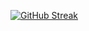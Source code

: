 [![GitHub Streak](http://github-readme-streak-stats.herokuapp.com?user=AlxHng88&theme=tokyonight&hide_border=true&date_format=M%20j%5B%2C%20Y%5D)](https://git.io/streak-stats)
